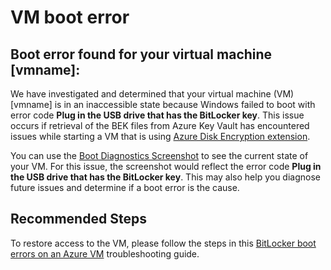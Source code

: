 <properties
    pageTitle="VM boot error"
    description="Virtual machine failed to boot with a BitLocker Key prompt"
    infoBubbleText="A boot error 'Plug in the USB drive that has the BitLocker key' has been found for your virtual machine."
    service="microsoft.compute"
    resource="virtualmachines"
    authors="ram-kakani,timbasham,"
    ms.author="ramakk,tibasham"
    displayOrder=""
    articleId="BootError--BITLOCKER"
    diagnosticScenario="booterror"
    selfHelpType="diagnostics"
    supportTopicIds="32411835"
    resourceTags="windows"
    productPesIds="14749"
    cloudEnvironments="public"
/>

# VM boot error
<!--issueDescription-->
## **Boot error found for your virtual machine <!--$vmname-->[vmname]<!--/$vmname-->:**
We have investigated and determined that your virtual machine (VM) <!--$vmname-->[vmname]<!--/$vmname--> is in an inaccessible state because Windows failed to boot with error code **Plug in the USB drive that has the BitLocker key**. This issue occurs if retrieval of the BEK files from Azure Key Vault has encountered issues while starting a VM that is using [Azure Disk Encryption extension](https://docs.microsoft.com/azure/security/azure-security-disk-encryption).

You can use the [Boot Diagnostics Screenshot](data-blade:Microsoft_Azure_Compute.SerialConsoleLogBladeViewModel.resourceId.$resourceId;data-blade-uri:{$domain}/#@microsoft.onmicrosoft.com/resource/{$resourceIdDecoded}/bootDiagnostics) to see the current state of your VM. For this issue, the screenshot would reflect the error code **Plug in the USB drive that has the BitLocker key**. This may also help you diagnose future issues and determine if a boot error is the cause.<br>
<!--/issueDescription-->

## **Recommended Steps**

To restore access to the VM, please follow the steps in this [BitLocker boot errors on an Azure VM](https://docs.microsoft.com/azure/virtual-machines/troubleshooting/troubleshoot-bitlocker-boot-error) troubleshooting guide.

